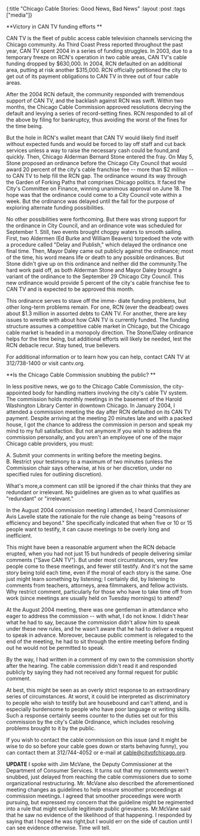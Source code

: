 {:title "Chicago Cable Stories: Good News, Bad News"
:layout :post
:tags  ["media"]}

**Victory in CAN TV funding efforts **   
  
CAN TV is the fleet of public access cable television channels servicing the
Chicago community. As Third Coast Press reported throughout the past year, CAN
TV spent 2004 in a series of funding struggles. In 2003, due to a temporary
freeze on RCN's operation in two cable areas, CAN TV's cable funding dropped
by $630,000. In 2004, RCN defaulted on an additional area, putting at risk
another $315,000.  RCN officially petitioned the city to get out of its payment
obligations to CAN TV in three out of four cable areas.  
  
After the 2004 RCN default, the community responded with tremendous support of
CAN TV, and the backlash against RCN was swift. Within two months, the Chicago
Cable Commission approved resolutions decrying the default and levying a
series of record-setting fines. RCN responded to all of the above by filing
for bankruptcy, thus avoiding the worst of the fines for the time being.  
  
But the hole in RCN's wallet meant that CAN TV would likely find itself
without expected funds and would be forced to lay off staff and cut back
services unless a way to raise the necessary cash could be found,and quickly.
Then, Chicago Alderman Bernard Stone entered the fray. On May 5, Stone proposed
an ordinance before the Chicago City Council that would award 20 percent of
the city's cable franchise fee -- more than $2 million -- to CAN TV to help
fill the RCN gap. The ordinance wound its way through the Garden of Forking
Paths that comprises Chicago politics. It faced the City's Committee on
Finance, winning unanimous approval on June 18. The hope was that the
ordinance could come to a City Council vote within a week.  But the ordinance
was delayed until the fall for the purpose of exploring alternate funding
possibilities.  
  
No other possibilities were forthcoming. But there was strong support for the
ordinance in City Council, and an ordinance vote was scheduled for September 1. Still, two events brought choppy waters to smooth sailing. First, two
Aldermen (Ed Burke and William Beavers) torpedoed the vote with a procedure
called "Delay and Publish," which delayed the ordinance one final time. Then,
Mayor Daley came out publicly against the ordinance; most of the time, his
word means life or death to any possible ordinances. But Stone didn't give up
on this ordinance and neither did the community.The hard work paid off, as
both Alderman Stone and Mayor Daley brought a variant of the ordinance to the
September 29 Chicago City Council.  This new ordinance would provide 5 percent
of the city's cable franchise fee to CAN TV and is expected to be approved
this month.  
  
This ordinance serves to stave off the imme- diate funding problems, but other
long-term problems remain. For one, RCN (ever the deadbeat) owes about $1.3
million in assorted debts to CAN TV. For another, there are key issues to
wrestle with about how CAN TV is currently funded. The funding structure
assumes a competitive cable market in Chicago, but the Chicago cable market is
headed in a monopoly direction. The Stone/Daley ordinance helps for the time
being, but additional efforts will likely be needed, lest the RCN debacle
recur. Stay tuned, true believers.  
  
For additional information or to learn how you can help, contact CAN TV at
312/738-1400 or visit cantv.org.  
  
**Is the Chicago Cable Commission snubbing the public? **   
  
In less positive news, we go to the Chicago Cable Commission, the city-appointed body for handling matters involving the city's cable TV system. The
commission holds monthly meetings in the basement of the Harold Washington
Library Center in downtown Chicago. In January 2004, I attended a commission
meeting the day after RCN defaulted on its CAN TV payment. Despite arriving at
the meeting 20 minutes late and with a packed house, I got the chance to
address the commission in person and speak my mind to my full satisfaction.
But not anymore.If you wish to address the commission personally, and you
aren't an employee of one of the major Chicago cable providers, you must:  
  
A. Submit your comments in writing before the meeting begins.  
B. Restrict your testimony to a maximum of two minutes (unless the Commission
chair says otherwise, at his or her discretion, under no specified rules for
outlining discretion).  
  
What's more,a comment can still be ignored if the chair thinks that they are
redundant or irrelevant. No guidelines are given as to what qualifies as
"redundant" or "irrelevant."  
  
In the August 2004 commission meeting I attended, I heard Commissioner Avis
Lavelle state the rationale for the rule change as being "reasons of
efficiency and beyond." She specifically indicated that when five or 10 or 15
people want to testify, it can cause meetings to be overly long and
inefficient.  
  
This might have been a reasonable argument when the RCN debacle erupted, when
you had not just 15 but hundreds of people delivering similar comments ("Save
CAN TV").  But under most circumstances, very few people come to these
meetings, and fewer still testify.  And it's not the same story being told each
time, even if the moral of each story is the same. One just might learn
something by listening; I certainly did, by listening to comments from
teachers, attorneys, area filmmakers, and fellow activists. Why restrict
comment, particularly for those who have to take time off from work (since
meetings are usually held on Tuesday mornings) to attend?  
  
At the August 2004 meeting, there was one gentleman in attendance who eager to
address the commission -- with what, I do not know. I didn't hear what he had
to say, because the commission didn't allow him to speak under these new
rules, and he wasn't aware that he had to deliver a request to speak in
advance. Moreover, because public comment is relegated to the end of the
meeting, he had to sit through the entire meeting before finding out he would
not be permitted to speak.  
  
By the way, I had written in a comment of my own to the commission shortly
after the hearing. The cable commission didn't read it and responded publicly
by saying they had not received any formal request for public comment.  
  
At best, this might be seen as an overly strict response to an extraordinary
series of circumstances. At worst, it could be interpreted as discriminatory
to people who wish to testify but are housebound and can't attend, and is
especially burdensome to people who have poor language or writing skills. Such
a response certainly seems counter to the duties set out for this commission
by the city's Cable Ordinance, which includes resolving problems brought to it
by the public.  
  
If you wish to contact the cable commission on this issue (and it might be
wise to do so before your cable goes down or starts behaving funny), you can
contact them at 312/744-4052 or e-mail at cable@cityofchicago.org.  
  
**UPDATE** I spoke with Jim McVane, the Deputy Commissioner at the Department of Consumer Services. It turns out that my comments weren't snubbed, just delayed from reaching the cable commissioners due to some organizational restructuring. Mr. McVane also described the aforementioned meeting changes as guidelines to help ensure smoother proceedings at commission meetings. I agreed that smoother proceedings were worth pursuing, but expressed my concern that the guideline might be regimented into a rule that might exclude legitimate public grievances. Mr.McVane said that he saw no evidence of the likelihood of that happening. I responded by saying that I hoped he was right,but I would err on the side of caution until I can see evidence otherwise. Time will tell. 

